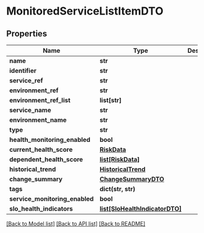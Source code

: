 # MonitoredServiceListItemDTO

## Properties
Name | Type | Description | Notes
------------ | ------------- | ------------- | -------------
**name** | **str** |  | [optional] 
**identifier** | **str** |  | [optional] 
**service_ref** | **str** |  | [optional] 
**environment_ref** | **str** |  | [optional] 
**environment_ref_list** | **list[str]** |  | [optional] 
**service_name** | **str** |  | [optional] 
**environment_name** | **str** |  | [optional] 
**type** | **str** |  | [optional] 
**health_monitoring_enabled** | **bool** |  | [optional] 
**current_health_score** | [**RiskData**](RiskData.md) |  | [optional] 
**dependent_health_score** | [**list[RiskData]**](RiskData.md) |  | [optional] 
**historical_trend** | [**HistoricalTrend**](HistoricalTrend.md) |  | [optional] 
**change_summary** | [**ChangeSummaryDTO**](ChangeSummaryDTO.md) |  | [optional] 
**tags** | **dict(str, str)** |  | [optional] 
**service_monitoring_enabled** | **bool** |  | [optional] 
**slo_health_indicators** | [**list[SloHealthIndicatorDTO]**](SloHealthIndicatorDTO.md) |  | [optional] 

[[Back to Model list]](../README.md#documentation-for-models) [[Back to API list]](../README.md#documentation-for-api-endpoints) [[Back to README]](../README.md)

